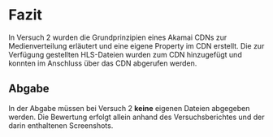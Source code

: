 # Fazit

In Versuch 2 wurden die Grundprinzipien eines Akamai CDNs zur Medienverteilung erläutert und eine eigene Property im CDN erstellt. Die zur Verfügung gestellten HLS-Dateien wurden zum CDN hinzugefügt und konnten im Anschluss über das CDN abgerufen werden.

## Abgabe

In der Abgabe müssen bei Versuch 2 **keine** eigenen Dateien abgegeben werden. Die Bewertung erfolgt allein anhand des Versuchsberichtes und der darin enthaltenen Screenshots.